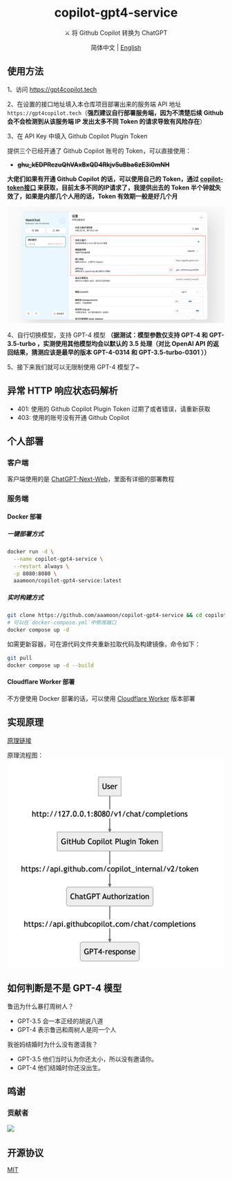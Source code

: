 <h1 align="center">copilot-gpt4-service</h1>

<p align="center">
⚔️ 将 Github Copilot 转换为 ChatGPT
</p>

<p align="center">
简体中文 | <a href="README_EN.md">English</a>
</p>

## 使用方法

1、访问 https://gpt4copilot.tech

2、在设置的接口地址填入本仓库项目部署出来的服务端 API 地址 `https://gpt4copilot.tech`（**强烈建议自行部署服务端，因为不清楚后续 Github 会不会检测到从该服务端 IP 发出太多不同 Token 的请求导致有风险存在**）

3、在 API Key 中填入 Github Copilot Plugin Token

提供三个已经开通了 Github Copilot 账号的 Token，可以直接使用：
- ~~**ghu_kEDPRczuQhVAxBxQD4Rkjv5uBba6zE3i0mNH**~~

**大佬们如果有开通 Github Copilot 的话，可以使用自己的 Token，通过 [copilot-token接口](https://cocopilot.org/copilot/token) 来获取，目前太多不同的IP请求了，我提供出去的 Token 半个钟就失效了，如果是内部几个人用的话，Token 有效期一般是好几个月**

![步骤1](/assets/step1.png)

4、自行切换模型，支持 GPT-4 模型 **（据测试：模型参数仅支持 GPT-4 和 GPT-3.5-turbo ，实测使用其他模型均会以默认的 3.5 处理（对比 OpenAI API 的返回结果，猜测应该是最早的版本 GPT-4-0314 和 GPT-3.5-turbo-0301 ））**

5、接下来我们就可以无限制使用 GPT-4 模型了~

## 异常 HTTP 响应状态码解析

- 401: 使用的 Github Copilot Plugin Token 过期了或者错误，请重新获取
- 403: 使用的账号没有开通 Github Copilot

## 个人部署

### 客户端

客户端使用的是 [ChatGPT-Next-Web](https://github.com/Yidadaa/ChatGPT-Next-Web)，里面有详细的部署教程

### 服务端

#### Docker 部署

##### 一键部署方式

```bash
docker run -d \
  --name copilot-gpt4-service \
  --restart always \
  -p 8080:8080 \
  aaamoon/copilot-gpt4-service:latest
```

##### 实时构建方式

```bash
git clone https://github.com/aaamoon/copilot-gpt4-service && cd copilot-gpt4-service
# 可以在`docker-compose.yml`中修改端口  
docker compose up -d
```

如需更新容器，可在源代码文件夹重新拉取代码及构建镜像，命令如下：  

```bash
git pull
docker compose up -d --build
```

#### Cloudflare Worker 部署

不方便使用 Docker 部署的话，可以使用 [Cloudflare Worker](https://github.com/wpv-chan/cf-copilot-service) 版本部署

## 实现原理

<a href="principle.md">原理链接</a>

原理流程图：
![实现原理](/assets/principle.png)

## 如何判断是不是 GPT-4 模型

鲁迅为什么暴打周树人？

- GPT-3.5 会一本正经的胡说八道
- GPT-4 表示鲁迅和周树人是同一个人

我爸妈结婚时为什么没有邀请我？

- GPT-3.5 他们当时认为你还太小，所以没有邀请你。
- GPT-4 他们结婚时你还没出生。

## 鸣谢

### 贡献者

<a href="https://github.com/aaamoon/copilot-gpt4-service/graphs/contributors">
  <img src="https://contrib.rocks/image?repo=aaamoon/copilot-gpt4-service&anon=0" />
</a>

## 开源协议

[MIT](https://opensource.org/license/mit/)
